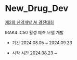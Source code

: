 # New_Drug_Dev

[제2회 신약개발 AI 경진대회](https://dacon.io/competitions/official/236336/overview/description)

IRAK4 IC50 활성 예측 모델 개발

- 기간 2024.08.05 ~ 2024.09.23

- 시작 시간 2024.08.23 ~ 
